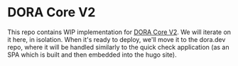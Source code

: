 # DORA Core V2

This repo contains WIP implementation for [DORA Core V2](https://github.com/dora-team/dora.dev/discussions/582). We will iterate on it here, in isolation. When it's ready to deploy, we'll move it to the dora.dev repo, where it will be handled similarly to the quick check application (as an SPA which is built and then embedded into the hugo site).